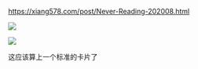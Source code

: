 https://xiang578.com/post/Never-Reading-202008.html

![](https://gitee.com/cyddgi/picture-store/raw/master/img/20200914085533.png)

![](https://gitee.com/cyddgi/picture-store/raw/master/img/20200914085548.png)

这应该算上一个标准的卡片了
